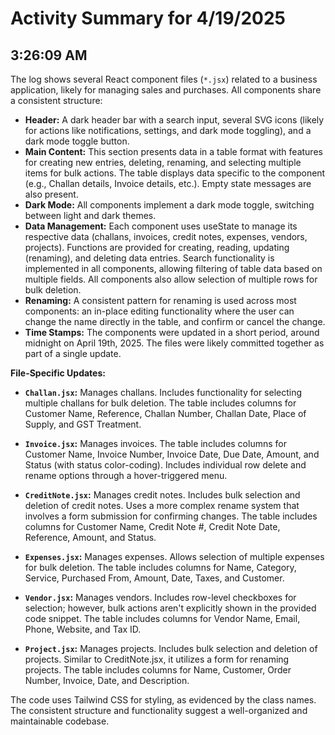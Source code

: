 # Activity Summary for 4/19/2025

## 3:26:09 AM
The log shows several React component files (`*.jsx`) related to a business application, likely for managing sales and purchases.  All components share a consistent structure:

* **Header:** A dark header bar with a search input, several SVG icons (likely for actions like notifications, settings, and dark mode toggling), and a dark mode toggle button.
* **Main Content:**  This section presents data in a table format with features for creating new entries, deleting, renaming, and selecting multiple items for bulk actions.  The table displays data specific to the component (e.g., Challan details, Invoice details, etc.).  Empty state messages are also present.
* **Dark Mode:**  All components implement a dark mode toggle, switching between light and dark themes.
* **Data Management:**  Each component uses useState to manage its respective data (challans, invoices, credit notes, expenses, vendors, projects).  Functions are provided for creating, reading, updating (renaming), and deleting data entries.  Search functionality is implemented in all components, allowing filtering of table data based on multiple fields.  All components also allow selection of multiple rows for bulk deletion.
* **Renaming:** A consistent pattern for renaming is used across most components:  an in-place editing functionality where the user can change the name directly in the table, and confirm or cancel the change.
* **Time Stamps:** The components were updated in a short period, around midnight on April 19th, 2025. The files were likely committed together as part of a single update.


**File-Specific Updates:**

* **`Challan.jsx`:** Manages challans. Includes functionality for selecting multiple challans for bulk deletion. The table includes columns for Customer Name, Reference, Challan Number, Challan Date, Place of Supply, and GST Treatment.

* **`Invoice.jsx`:** Manages invoices.  The table includes columns for Customer Name, Invoice Number, Invoice Date, Due Date, Amount, and Status (with status color-coding).  Includes individual row delete and rename options through a hover-triggered menu.

* **`CreditNote.jsx`:** Manages credit notes.  Includes bulk selection and deletion of credit notes.  Uses a more complex rename system that involves a form submission for confirming changes. The table includes columns for Customer Name, Credit Note #, Credit Note Date, Reference, Amount, and Status.

* **`Expenses.jsx`:** Manages expenses. Allows selection of multiple expenses for bulk deletion.  The table includes columns for Name, Category, Service, Purchased From, Amount, Date, Taxes, and Customer.

* **`Vendor.jsx`:** Manages vendors. Includes row-level checkboxes for selection; however, bulk actions aren't explicitly shown in the provided code snippet. The table includes columns for Vendor Name, Email, Phone, Website, and Tax ID.

* **`Project.jsx`:** Manages projects.  Includes bulk selection and deletion of projects.  Similar to CreditNote.jsx, it utilizes a form for renaming projects. The table includes columns for Name, Customer, Order Number, Invoice, Date, and Description.


The code uses Tailwind CSS for styling, as evidenced by the class names.  The consistent structure and functionality suggest a well-organized and maintainable codebase.
